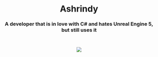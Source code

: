 <h1 align="center">Ashrindy</h1>

<h3 align="center">A developer that is in love with C# and hates Unreal Engine 5, but still uses it</h3>

<br>

<p align="center">
    <img src="https://github-readme-stats.vercel.app/api?username=Ashrindy&show_icons=true&title_color=3ad5f8&text_color=0692b1&icon_color=3ad5f8&bg_color=181818"/>
</p>
